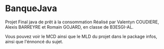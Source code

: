 # BanqueJava
Projet Final java de prêt à la consommation
Réalisé par Valentyn COUDIERE, Alexis BARREYRE et Romain GOJARD, en classe de B3ESGI-AL.

Vous pouvez voir le MCD ainsi que le MLD du projet dans le package infos, ainsi que l'énnoncé du sujet.



